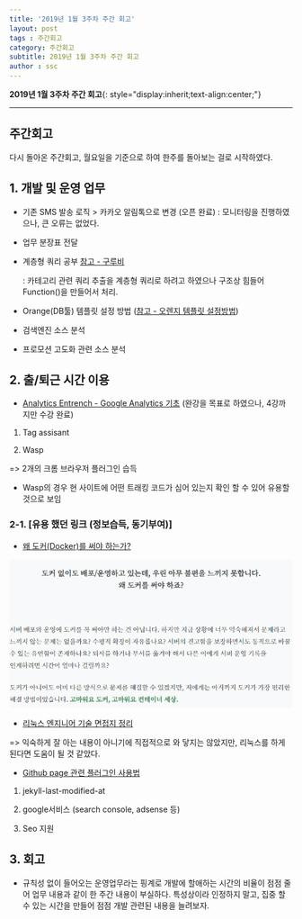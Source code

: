 ```yaml
---
title: '2019년 1월 3주차 주간 회고'  
layout: post  
tags : 주간회고
category: 주간회고
subtitle: 2019년 1월 3주차 주간 회고
author : ssc
---
```


**2019년 1월 3주차 주간 회고**{: style="display:inherit;text-align:center;"}

---


## 주간회고

다시 돌아온 주간회고, 월요일을 기준으로 하여 한주를 돌아보는 걸로 시작하였다.

## 1. 개발 및 운영 업무

- 기존 SMS 발송 로직 > 카카오 알림톡으로 변경 (오픈 완료)
: 모니터링을 진행하였으나, 큰 오류는 없었다.

- 업무 분장표 전달

- 계층형 쿼리 공부 [참고 - 구루비](http://www.gurubee.net/lecture/2223)

  : 카테고리 관련 쿼리 추출을 계층형 쿼리로 하려고 하였으나 구조상 힘들어 Function()을 만들어서 처리.

- Orange(DB툴) 템플릿 설정 방법 ([참고 - 오렌지 템플릿 설정방법](https://www.warevalley.com/support/orange_view.asp?page=1&num=12523))

- 검색엔진 소스 분석

- 프로모션 고도화 관련 소스 분석

## 2. 출/퇴근 시간 이용

- [Analytics Entrench - Google Analytics 기초](https://www.youtube.com/watch?v=WrxU4JH7eus) (완강을 목표로 하였으나, 4강까지만 수강 완료) 

1) Tag assisant

2) Wasp 

  => 2개의 크롬 브라우저 플러그인 습득

- Wasp의 경우 현 사이트에 어떤 트래킹 코드가 심어 있는지 확인 할 수 있어 유용할 것으로 보임

### 2-1. [유용 했던 링크 (정보습득, 동기부여)]

- [왜 도커(Docker)를 써야 하는가?](https://www.44bits.io/ko/post/why-should-i-use-docker-container)

![whyDocker](/assets/images/post/whyDocker.PNG)

- [리눅스 엔지니어 기술 면접지 정리](https://docs.google.com/document/d/1WE1V4uczxavqLY-nyr3qNqCxqzoOf8Vg6Z-Lf0c3DwU/mobilebasic)

=> 익숙하게 잘 아는 내용이 아니기에 직접적으로 와 닿지는 않았지만, 리눅스를 하게 된다면 도움이 될 것 같았다.

- [Github page 관련 플러그인 사용법](https://dev-yakuza.github.io/ko/jekyll/github-page/)

1) jekyll-last-modified-at

2) google서비스 (search console, adsense 등)

3) Seo 지원

## 3. 회고
- 규칙성 없이 들어오는 운영업무라는 핑계로 개발에 할애하는 시간의 비율이 점점 줄어 업무 내용과 같이 한 주간 내용이 부실하다.
특성상이라 인정하지 말고, 집중 할 수 있는 시간을 만들어 점점 개발 관련된 내용을 늘려보자.

